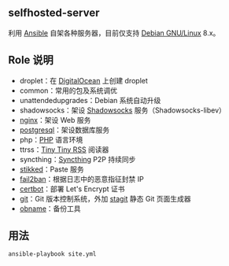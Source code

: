selfhosted-server
-----------------

利用 [Ansible][1] 自架各种服务器，目前仅支持 [Debian GNU/Linux][2] 8.x。

## Role 说明

+ droplet：在 [DigitalOcean][3] 上创建 droplet
+ common：常用的包及系统调优
+ unattendedupgrades：Debian 系统自动升级
+ shadowsocks：架设 [Shadowsocks][4] 服务（Shadowsocks-libev）
+ [nginx][5]：架设 Web 服务
+ [postgresql][6]：架设数据库服务
+ php：[PHP][7] 语言环境
+ ttrss：[Tiny Tiny RSS][8] 阅读器
+ syncthing：[Syncthing][9] P2P 持续同步
+ [stikked][10]：Paste 服务
+ [fail2ban][11]：根据日志中的恶意指征封禁 IP
+ [certbot][12]：部署 Let's Encrypt 证书
+ [git][13]：Git 版本控制系统，外加 [stagit][14] 静态 Git 页面生成器
+ [obname][15]：备份工具

## 用法

    ansible-playbook site.yml

[1]: https://www.ansible.com/
[2]: https://www.debian.org/
[3]: https://m.do.co/c/7758457f61ad
[4]: https://shadowsocks.org/
[5]: http://nginx.org/
[6]: https://www.postgresql.org/
[7]: http://php.net/
[8]: https://tt-rss.org/
[9]: https://syncthing.net/
[10]: https://github.com/claudehohl/Stikked
[11]: https://www.fail2ban.org/
[12]: https://certbot.eff.org/
[13]: https://git-scm.com/
[14]: http://git.2f30.org/stagit/
[15]: http://obnam.org/
